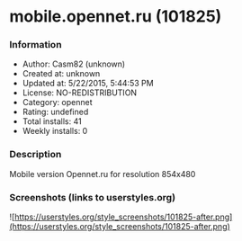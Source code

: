 # mobile.opennet.ru (101825)

### Information
- Author: Casm82 (unknown)
- Created at: unknown
- Updated at: 5/22/2015, 5:44:53 PM
- License: NO-REDISTRIBUTION
- Category: opennet
- Rating: undefined
- Total installs: 41
- Weekly installs: 0


### Description
Mobile version Opennet.ru for resolution 854x480


### Screenshots (links to userstyles.org)
![https://userstyles.org/style_screenshots/101825-after.png](https://userstyles.org/style_screenshots/101825-after.png)


